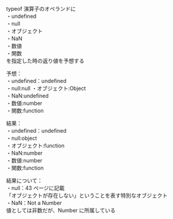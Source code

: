 typeof 演算子のオペランドに  
・undefined  
・null  
・オブジェクト  
・NaN  
・数値  
・関数  
を指定した時の返り値を予想する

予想：  
・undefined：undefined  
・null:null
・オブジェクト:Object  
・NaN:undefined  
・数値:number  
・関数:function

結果：  
・undefined：undefined  
・null:object  
・オブジェクト:function  
・NaN:number  
・数値:number  
・関数:function

結果について：  
・null：43 ページに記載  
「オブジェクトが存在しない」ということを表す特別なオブジェクト  
・NaN：Not a Number  
値としては非数だが、Number に所属している
